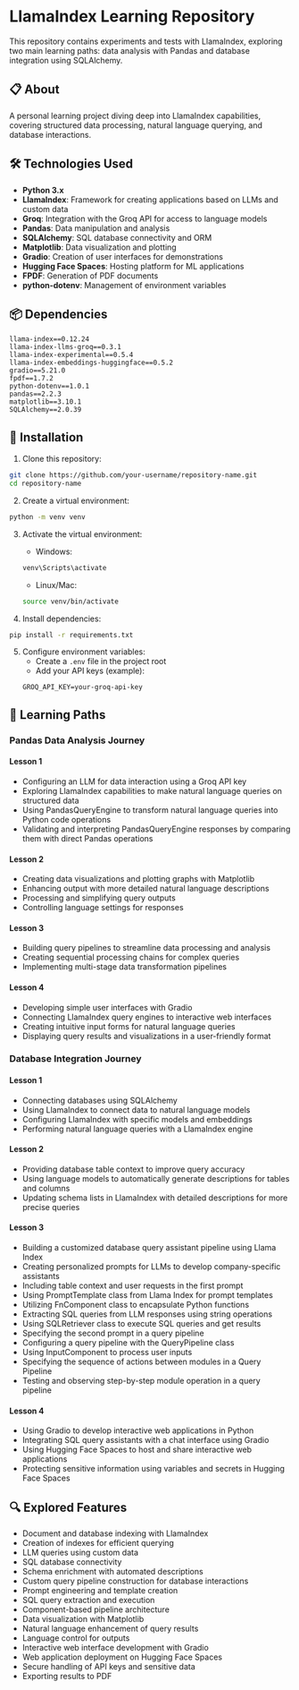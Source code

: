 # LlamaIndex Learning Repository

This repository contains experiments and tests with LlamaIndex, exploring two main learning paths: data analysis with Pandas and database integration using SQLAlchemy.

## 📋 About

A personal learning project diving deep into LlamaIndex capabilities, covering structured data processing, natural language querying, and database interactions.

## 🛠️ Technologies Used

- **Python 3.x**
- **LlamaIndex**: Framework for creating applications based on LLMs and custom data
- **Groq**: Integration with the Groq API for access to language models
- **Pandas**: Data manipulation and analysis
- **SQLAlchemy**: SQL database connectivity and ORM
- **Matplotlib**: Data visualization and plotting
- **Gradio**: Creation of user interfaces for demonstrations
- **Hugging Face Spaces**: Hosting platform for ML applications
- **FPDF**: Generation of PDF documents
- **python-dotenv**: Management of environment variables

## 📦 Dependencies

```
llama-index==0.12.24
llama-index-llms-groq==0.3.1
llama-index-experimental==0.5.4
llama-index-embeddings-huggingface==0.5.2
gradio==5.21.0
fpdf==1.7.2
python-dotenv==1.0.1
pandas==2.2.3
matplotlib==3.10.1
SQLAlchemy==2.0.39
```

## 🚀 Installation

1. Clone this repository:
```bash
git clone https://github.com/your-username/repository-name.git
cd repository-name
```

2. Create a virtual environment:
```bash
python -m venv venv
```

3. Activate the virtual environment:
   - Windows:
   ```bash
   venv\Scripts\activate
   ```
   - Linux/Mac:
   ```bash
   source venv/bin/activate
   ```

4. Install dependencies:
```bash
pip install -r requirements.txt
```

5. Configure environment variables:
   - Create a `.env` file in the project root
   - Add your API keys (example):
   ```
   GROQ_API_KEY=your-groq-api-key
   ```

## 📖 Learning Paths

### Pandas Data Analysis Journey

#### Lesson 1
* Configuring an LLM for data interaction using a Groq API key
* Exploring LlamaIndex capabilities to make natural language queries on structured data
* Using PandasQueryEngine to transform natural language queries into Python code operations
* Validating and interpreting PandasQueryEngine responses by comparing them with direct Pandas operations

#### Lesson 2
* Creating data visualizations and plotting graphs with Matplotlib
* Enhancing output with more detailed natural language descriptions
* Processing and simplifying query outputs
* Controlling language settings for responses

#### Lesson 3
* Building query pipelines to streamline data processing and analysis
* Creating sequential processing chains for complex queries
* Implementing multi-stage data transformation pipelines

#### Lesson 4
* Developing simple user interfaces with Gradio
* Connecting LlamaIndex query engines to interactive web interfaces
* Creating intuitive input forms for natural language queries
* Displaying query results and visualizations in a user-friendly format

### Database Integration Journey

#### Lesson 1
* Connecting databases using SQLAlchemy
* Using LlamaIndex to connect data to natural language models
* Configuring LlamaIndex with specific models and embeddings
* Performing natural language queries with a LlamaIndex engine

#### Lesson 2
* Providing database table context to improve query accuracy
* Using language models to automatically generate descriptions for tables and columns
* Updating schema lists in LlamaIndex with detailed descriptions for more precise queries

#### Lesson 3
* Building a customized database query assistant pipeline using Llama Index
* Creating personalized prompts for LLMs to develop company-specific assistants
* Including table context and user requests in the first prompt
* Using PromptTemplate class from Llama Index for prompt templates
* Utilizing FnComponent class to encapsulate Python functions
* Extracting SQL queries from LLM responses using string operations
* Using SQLRetriever class to execute SQL queries and get results
* Specifying the second prompt in a query pipeline
* Configuring a query pipeline with the QueryPipeline class
* Using InputComponent to process user inputs
* Specifying the sequence of actions between modules in a Query Pipeline
* Testing and observing step-by-step module operation in a query pipeline

#### Lesson 4
* Using Gradio to develop interactive web applications in Python
* Integrating SQL query assistants with a chat interface using Gradio
* Using Hugging Face Spaces to host and share interactive web applications
* Protecting sensitive information using variables and secrets in Hugging Face Spaces

## 🔍 Explored Features

- Document and database indexing with LlamaIndex
- Creation of indexes for efficient querying
- LLM queries using custom data
- SQL database connectivity
- Schema enrichment with automated descriptions
- Custom query pipeline construction for database interactions
- Prompt engineering and template creation
- SQL query extraction and execution
- Component-based pipeline architecture
- Data visualization with Matplotlib
- Natural language enhancement of query results
- Language control for outputs
- Interactive web interface development with Gradio
- Web application deployment on Hugging Face Spaces
- Secure handling of API keys and sensitive data
- Exporting results to PDF